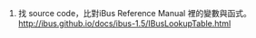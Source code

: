 1. 找 source code，比對iBus Reference Manual 裡的變數與函式。http://ibus.github.io/docs/ibus-1.5/IBusLookupTable.html
